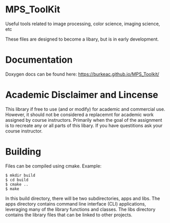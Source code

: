 # MPS_ToolKit
Useful tools related to image processing, color science, imaging science, etc

These files are designed to become a libary, but is in early development.

# Documentation
Doxygen docs can be found here:  https://burkeac.github.io/MPS_Toolkit/

# Academic Disclaimer and Lincense
This library if free to use (and or modify) for academic and commercial use. However, it should not be considered a replacemnt for academic work assigned by course instructors. Primarily when the goal of the assignment is to recreate any or all parts of this libary. If you have questitions ask your course instructor.

# Building
Files can be compiled using cmake. Example:
  ```
  $ mkdir build
  $ cd build
  $ cmake ..
  $ make
  ```
In this build directory, there will be two subdirectories, apps and libs. The apps directory contains command line interface (CLI) applications, leveraging many of the library functions and classes. The libs directory contains the library files that can be linked to other projects.
